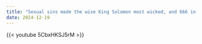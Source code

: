 ```yaml
---
title: "Sexual sins made the wise King Solomon most wicked, and 666 in the OT"
date: 2024-12-19
---
```


{{< youtube 5CbxHKSJ5rM >}}
